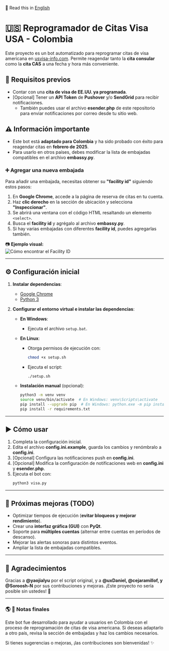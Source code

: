 📄 Read this in [English](README_EN.md)
# 🇺🇸 Reprogramador de Citas Visa USA - Colombia  

Este proyecto es un bot automatizado para reprogramar citas de visa americana en [usvisa-info.com](https://usvisa-info.com). Permite reagendar tanto la **cita consular** como la **cita CAS** a una fecha y hora más conveniente.  

## 📌 Requisitos previos  
- Contar con una **cita de visa de EE.UU. ya programada**.  
- [Opcional] Tener un **API Token** de **Pushover** y/o **SendGrid** para recibir notificaciones.  
  - También puedes usar el archivo **esender.php** de este repositorio para enviar notificaciones por correo desde tu sitio web.  

## ⚠️ Información importante  
- Este bot está **adaptado para Colombia** y ha sido probado con éxito para reagendar citas en **febrero de 2025**.  
- Para usarlo en otros países, debes modificar la lista de embajadas compatibles en el archivo **embassy.py**.  

### ➕ Agregar una nueva embajada  
Para añadir una embajada, necesitas obtener su **"facility id"** siguiendo estos pasos:  

1. En **Google Chrome**, accede a la página de reserva de citas en tu cuenta.  
2. Haz **clic derecho** en la sección de ubicación y selecciona **"Inspeccionar"**.  
3. Se abrirá una ventana con el código HTML resaltando un elemento `<select>`.  
4. Busca el **facility id** y agrégalo al archivo **embassy.py**.  
5. Si hay varias embajadas con diferentes **facility id**, puedes agregarlas también.  

📷 **Ejemplo visual:**  
![Cómo encontrar el Facility ID](https://github.com/Soroosh-N/us_visa_scheduler/blob/main/_img.png?raw=true)  

---

## ⚙️ Configuración inicial  
1. **Instalar dependencias**:  
   - [Google Chrome](https://www.google.com/chrome/)  
   - [Python 3](https://www.python.org/downloads/)  

2. **Configurar el entorno virtual e instalar las dependencias**:  
   - **En Windows**:  
     - Ejecuta el archivo `setup.bat`.  
   - **En Linux**:  
     - Otorga permisos de ejecución con:  
       ```bash
       chmod +x setup.sh
       ```  
     - Ejecuta el script:  
       ```bash
       ./setup.sh
       ```  

   - **Instalación manual** (opcional):  
     ```bash
     python3 -m venv venv  
     source venv/bin/activate  # En Windows: venv\Scripts\activate  
     pip install --upgrade pip  # En Windows: python.exe -m pip install --upgrade pip
     pip install -r requirements.txt  
     ```

---

## ▶️ Cómo usar  
1. Completa la configuración inicial.  
2. Edita el archivo **config.ini.example**, guarda los cambios y renómbralo a **config.ini**.  
3. [Opcional] Configura las notificaciones push en **config.ini**.  
4. [Opcional] Modifica la configuración de notificaciones web en **config.ini** y **esender.php**.  
5. Ejecuta el bot con:  
   ```bash
   python3 visa.py
   ```

---

## 🚀 Próximas mejoras (TODO)  
- Optimizar tiempos de ejecución (**evitar bloqueos y mejorar rendimiento**).  
- Crear una **interfaz gráfica (GUI)** con **PyQt**.  
- Soporte para **múltiples cuentas** (alternar entre cuentas en períodos de descanso).  
- Mejorar las alertas sonoras para distintos eventos.  
- Ampliar la lista de embajadas compatibles.  

---

## 💙 Agradecimientos  
Gracias a **@yaojialyu** por el script original, y a **@uxDaniel, @cejaramillof, y @Soroosh-N** por sus contribuciones y mejoras. ¡Este proyecto no sería posible sin ustedes! 🚀  

---

### 🌎 **📌 Notas finales**  
Este bot fue desarrollado para ayudar a usuarios en Colombia con el proceso de reprogramación de citas de visa americana. Si deseas adaptarlo a otro país, revisa la sección de embajadas y haz los cambios necesarios.

Si tienes sugerencias o mejoras, ¡las contribuciones son bienvenidas! ✨